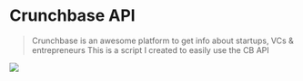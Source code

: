 # Crunchbase API 
> Crunchbase is an awesome platform to get info about startups, VCs & entrepreneurs 
This is a script I created to easily use the CB API

![](https://i.pinimg.com/564x/ab/2c/44/ab2c448be24c5880645b8cf0a792c429.jpg)

